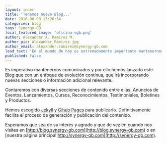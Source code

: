 ```yaml
---
layout: inner
title: 'Tenemos nuevo Blog...'
date: 2016-06-08 13:26:34
categories: blog
tags: Synergy-GB
local_featured_image: 'oficina-sgb.png'
author: Alexander A. Ramírez M.
author_pic: Alexander_Ramirez.jpg
author_email: alexander.ramirez@synergy-gb.com
lead_text: 'En el mundo de hoy es extremadamente importante mantenernos comunicados. Hoy estamos lanzando nuestro nuevo Blog para compartir con la comunidad que nos sigue información relevante sobre los sectores que atendemos y nuestra propuesta de valor.'
published: false
---
```


Es imperativo mantenernos comunicados y por ello hemos lanzado este Blog que con un enfoque de evolución contínua, que irá incorporando nuevas secciones o información adicional relevante.

Contaremos con diversas secciones de contenido entre ellas, Anuncios de Eventos, Lanzamientos, Cursos, Reconocimientos, Testimoniales, Boletines y Productos.  

Hemos escogido [Jekyll](https://jekyllrb.com) y [Gihub Pages](https://pages.github.com) para publicarlo. Definitivamente facilita el proceso de generación y publicación del contenido.

Esperamos que sea de su interés y agrado y que de vez en cuando nos visites en [http://blog.synergy-gb.com](http://blog.synergy-gb.com) o en [nuestra página principal http://synergy-gb.com](http://synergy-gb.com).

